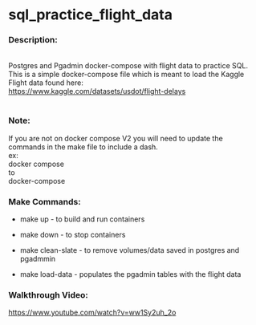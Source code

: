# sql_practice_flight_data
### Description:
<br />Postgres and Pgadmin docker-compose with flight data to practice SQL.
<br />This is a simple docker-compose file which is meant to load the Kaggle Flight data found here: 
<br />https://www.kaggle.com/datasets/usdot/flight-delays
<br /><br />

### Note:
If you are not on docker compose V2 you will need to update the commands in the make file to include a dash.</br>
ex:</br>
docker compose</br>
to</br>
docker-compose</br>

### Make Commands:
- make up - to build and run containers

- make down - to stop containers

- make clean-slate - to remove volumes/data saved in postgres and pgadmmin

- make load-data - populates the pgadmin tables with the flight data



### Walkthrough Video:<br />
https://www.youtube.com/watch?v=ww1Sy2uh_2o
